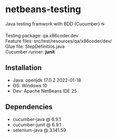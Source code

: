 # netbeans-testing
Java testing framwork with BDD (Cucumber) ☕  

Testing package: qa.x86coder.dev  
Feature files: src/test/resources/qa/x86coder/dev/  
Glue file: StepDefinitios.java  
Cucumber runner: **junit**

## Installation
- Java: openjdk 17.0.2 2022-01-18
- OS: Windows 10
- Dev: Apache NetBeans IDE 25

## Dependencies
- cucumber-java @ 6.9.1
- cucumber-junit @ 6.9.1
- selenium-java @ 3.141.59